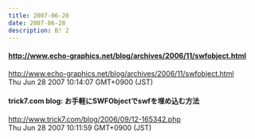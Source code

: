 ```yaml
---
title: 2007-06-28
date: 2007-06-28
description: B! 2
---
```


#### http://www.echo-graphics.net/blog/archives/2006/11/swfobject.html
http://www.echo-graphics.net/blog/archives/2006/11/swfobject.html<br>
Thu Jun 28 2007 10:14:07 GMT+0900 (JST)<br>


#### trick7.com blog: お手軽にSWFObjectでswfを埋め込む方法
http://www.trick7.com/blog/2006/09/12-165342.php<br>
Thu Jun 28 2007 10:11:59 GMT+0900 (JST)<br>


